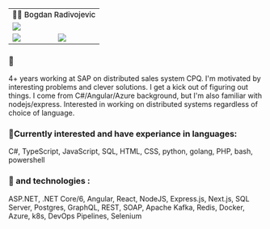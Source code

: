 <body>
    <table>
    <tr>
        <td colspan='2' style='font-size:15px;font-weight: 500;'>👨‍💻 Bogdan Radivojevic</td>
    </tr>
    <tr>
        <td colspan='2'><a href="https://goo.gl/maps/RY5UUXbhT2gVSM9E7"><img
                    src="https://img.shields.io/badge/%F0%9F%8C%8D%20GMT%2B2-Belgrade%2C%20Serbia-success" /></a></td>
    </tr>
    <tr>
        <td><a href="https://www.linkedin.com/in/bogdan-radivojevic/"><img
                    src="https://img.shields.io/badge/Linkedin-%230077B5.svg?logo=linkedin&logoColor=white" /></a></td>
        <td><a href="https://github.com/svarog-0"><img
                    src="https://img.shields.io/badge/svarog--0-%23121011.svg?logo=github&logoColor=white" /></a></td>
    </tr>
</table>
<h3>📜</h3>
<p>
4+ years working at SAP on distributed sales system CPQ. I'm motivated by interesting problems and clever solutions. I get a kick out of figuring out things. I come from C#/Angular/Azure background, but I'm also familiar with nodejs/express. Interested in working on distributed systems regardless of choice of language. 
</p>
    
 <h3> 🔧Currently interested and have experiance in languages: </h3>

 <span> C#, TypeScript, JavaScript, SQL, HTML, CSS, python, golang, PHP, bash, powershell </span>

<h3>🔭 and technologies :</h3>

<span> ASP.NET, .NET Core/6, Angular, React, NodeJS, Express.js, Next.js, SQL Server, Postgres, GraphQL, REST, SOAP, Apache Kafka, Redis, Docker, Azure, k8s, DevOps Pipelines, Selenium</span>

